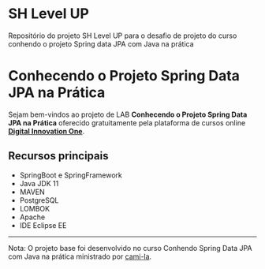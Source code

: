 <h1>SH Level UP</h1>
<p>Repositório do projeto SH Level UP para o desafio de projeto do curso conhendo o projeto Spring data JPA com Java na prática</p>
<h1>Conhecendo o Projeto Spring Data JPA na Prática </h1>
<p> Sejam bem-vindos ao projeto de LAB <strong>Conhecendo o Projeto Spring Data JPA na Prática</strong> oferecido gratuitamente pela plataforma de cursos online <a href="https://dio.me/"><strong> Digital Innovation One</strong></a>.<br>

## Recursos principais
- SpringBoot e SpringFramework
- Java JDK 11
- MAVEN
- PostgreSQL
- LOMBOK
- Apache
- IDE Eclipse EE

------------

Nota: O projeto base foi desenvolvido no curso  Conhendo Spring Data JPA com Java na prática ministrado por [cami-la](https://www.linkedin.com/in/cami-la/ "cami-la").




